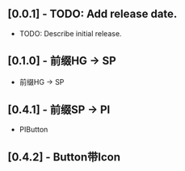 ## [0.0.1] - TODO: Add release date.

* TODO: Describe initial release.

## [0.1.0] - 前缀HG -> SP

* 前缀HG -> SP

## [0.4.1] - 前缀SP -> PI

* PIButton

## [0.4.2] - Button带Icon
